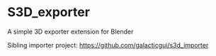 # S3D_exporter
A simple 3D exporter extension for Blender

Sibling importer project: https://github.com/galacticgui/s3d_importer

